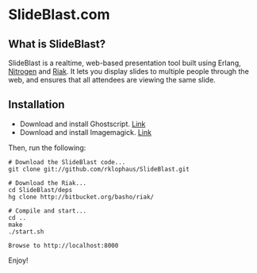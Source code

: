 <h1>SlideBlast.com</h1>

<h2>What is SlideBlast?</h2>
SlideBlast is a realtime, web-based presentation tool built using Erlang, <a href="http://nitrogenproject.com">Nitrogen</a> and <a href="http://riak.basho.com">Riak</a>. It lets you display slides to multiple people through the web, and ensures that all attendees are viewing the same slide. 

<h2>Installation</h2>

* Download and install Ghostscript. <a href="http://pages.cs.wisc.edu/~ghost/">Link</a>
* Download and install Imagemagick. <a href="http://www.imagemagick.org/script/download.php">Link</a>

Then, run the following:

	# Download the SlideBlast code...
	git clone git://github.com/rklophaus/SlideBlast.git
	
	# Download the Riak...
	cd SlideBlast/deps
	hg clone http://bitbucket.org/basho/riak/ 
	
	# Compile and start...
	cd ..
	make
	./start.sh
	
	Browse to http://localhost:8000
	
Enjoy!
